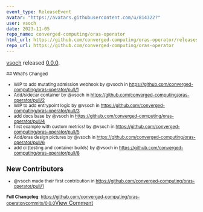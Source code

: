 ```yaml
---
event_type: ReleaseEvent
avatar: "https://avatars.githubusercontent.com/u/814322?"
user: vsoch
date: 2023-11-05
repo_name: converged-computing/oras-operator
html_url: https://github.com/converged-computing/oras-operator/releases/tag/0.0.0
repo_url: https://github.com/converged-computing/oras-operator
---
```


<a href='https://github.com/vsoch' target='_blank'>vsoch</a> released <a href='https://github.com/converged-computing/oras-operator/releases/tag/0.0.0' target='_blank'>0.0.0</a>.

<small>## What's Changed
* WIP to add mutating admission webhook by @vsoch in https://github.com/converged-computing/oras-operator/pull/1
* Add/sidecar container by @vsoch in https://github.com/converged-computing/oras-operator/pull/2
* WIP to add entrypoint logic by @vsoch in https://github.com/converged-computing/oras-operator/pull/3
* add docs base by @vsoch in https://github.com/converged-computing/oras-operator/pull/4
* first example with custom metrics! by @vsoch in https://github.com/converged-computing/oras-operator/pull/5
* Add/oras design pictures by @vsoch in https://github.com/converged-computing/oras-operator/pull/6
* add ci (testing and container builds) by @vsoch in https://github.com/converged-computing/oras-operator/pull/8

## New Contributors
* @vsoch made their first contribution in https://github.com/converged-computing/oras-operator/pull/1

**Full Changelog**: https://github.com/converged-computing/oras-operator/commits/0.0.0</small><a href='https://github.com/converged-computing/oras-operator/releases/tag/0.0.0' target='_blank'>View Comment</a>
